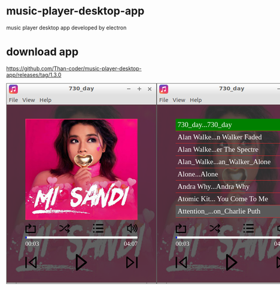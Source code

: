# music-player-desktop-app
music player desktop app developed by electron

# download app 
https://github.com/Than-coder/music-player-desktop-app/releases/tag/1.3.0

<div style="display:flex;" >
<img src="https://github.com/Than-coder/music-player-desktop-app/blob/master/730_day_001.png" alt="img" />
<img src="https://github.com/Than-coder/music-player-desktop-app/blob/master/730_day_002.png" alt="img" />
</div>

